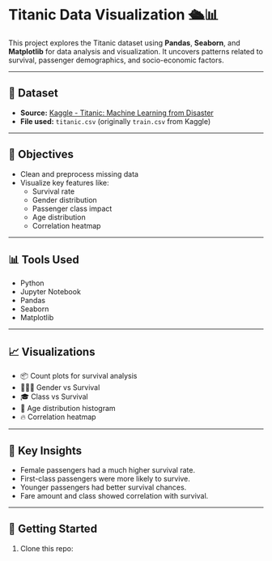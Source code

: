 # Titanic Data Visualization 🛳️📊

This project explores the Titanic dataset using **Pandas**, **Seaborn**, and **Matplotlib** for data analysis and visualization. It uncovers patterns related to survival, passenger demographics, and socio-economic factors.

---

## 📂 Dataset

- **Source:** [Kaggle - Titanic: Machine Learning from Disaster](https://www.kaggle.com/competitions/titanic/data)
- **File used:** `titanic.csv` (originally `train.csv` from Kaggle)

---

## 📌 Objectives

- Clean and preprocess missing data
- Visualize key features like:
  - Survival rate
  - Gender distribution
  - Passenger class impact
  - Age distribution
  - Correlation heatmap

---

## 📊 Tools Used

- Python
- Jupyter Notebook
- Pandas
- Seaborn
- Matplotlib

---

## 📈 Visualizations

- 📦 Count plots for survival analysis
- 🧑‍🤝‍🧑 Gender vs Survival
- 🎓 Class vs Survival
- 🎂 Age distribution histogram
- 🔥 Correlation heatmap

---

## 📌 Key Insights

- Female passengers had a much higher survival rate.
- First-class passengers were more likely to survive.
- Younger passengers had better survival chances.
- Fare amount and class showed correlation with survival.

---

## 🚀 Getting Started

1. Clone this repo:
